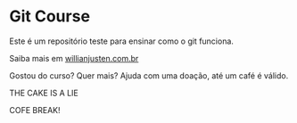 # Git Course

Este é um repositório teste para ensinar como o git funciona.

Saiba mais em [willianjusten.com.br](http://willianjusten.com.br)

Gostou do curso? Quer mais? Ajuda com uma doação, até um café é válido.





THE CAKE IS A LIE

COFE BREAK!